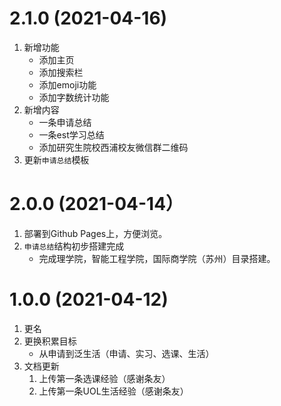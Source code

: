 # 2.1.0 (2021-04-16)

1. 新增功能
   - 添加主页
   - 添加搜索栏
   - 添加emoji功能
   - 添加字数统计功能
2. 新增内容
   - 一条申请总结
   - 一条est学习总结
   - 添加研究生院校西浦校友微信群二维码
3. 更新`申请总结`模板

# 2.0.0 (2021-04-14）

1. 部署到Github Pages上，方便浏览。
2. `申请总结`结构初步搭建完成
   - 完成理学院，智能工程学院，国际商学院（苏州）目录搭建。



# 1.0.0 (2021-04-12)

1. 更名
2. 更换积累目标
   - 从申请到泛生活（申请、实习、选课、生活）
3. 文档更新
   1. 上传第一条选课经验（感谢条友）
   2. 上传第一条UOL生活经验（感谢条友）

